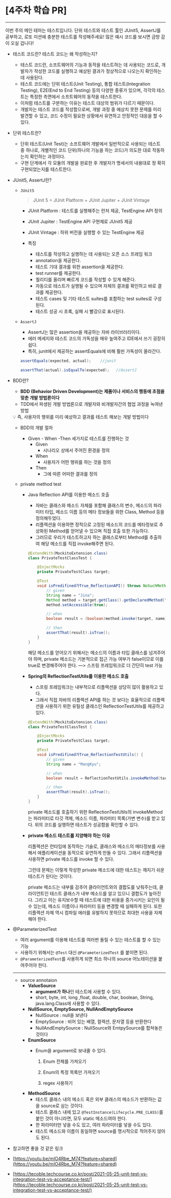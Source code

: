 # [4주차 학습 PR]

---

이번 주의 메인 테마는 테스트입니다. 단위 테스트와 테스트 툴인 JUnit5, AssertJ를 공부하고, 로또 미션에 충분한 테스트를 작성해주세요! 많은 예시 코드를 보시면 금방 감이 오실 겁니다!

- 테스트 코드란? 테스트 코드는 왜 작성하는지?
    - 테스트 코드란, 소프트웨어의 기능과 동작을 테스트하는 데 사용되는 코드로, 개발자가 작성한 코드를 실행하고 예상된 결과가 정상적으로 나오는지 확인하는 데 사용된다.
    - 테스트 코드에는 단위 테스트(Unit Testing), 통합 테스트(Integration Testing), E2E(End to End Testing) 등의 다양한 종류가 있으며, 각각의 테스트는 특정한 측면에서 소프트웨어의 동작을 테스트한다.
    - 이처럼 테스트를 구분하는 이유는 테스트 대상의 범위가 다르기 때문이다.
    - 개발자는 테스트 코드를 작성함으로써, 개발 과정 중 예상치 못한 문제를 미리 발견할 수 있고, 코드 수정이 필요한 상황에서 유연하고 안정적인 대응을 할 수 있다.



- 단위 테스트란?
    - 단위 테스트(Unit Test)는 소프트웨어 개발에서 일반적으로 사용되는 테스트 중 하나로, 개별적인 코드 단위(하나의 기능을 하는 코드)가 의도한 대로 작동하는지 확인하는 과정이다.
    - 구현 단계에서 각 모듈의 개발을 완료한 후 개발자가 명세서의 내용대로 정
      확히 구현되었는지를 테스트한다.
- JUnit5, AssertJ란?
    - `JUnit5`

      > JUnit 5 = JUnit Platform + JUnit Jupiter + JUnit Vintage
      >
        - JUnit Platform : 테스트를 실행해주는 런처 제공, TestEngine API 정의
        - JUnit Jupiter : TestEngine API 구현체로 JUnit5 제공
        - JUnit Vintage : 하위 버전을 실행할 수 있는 TestEngine 제공

        - 특징
            - 테스트를 작성하고 실행하는 데 사용되는 오픈 소스 프레임 워크
            - annotation을 제공한다.
            - 테스트 기대 결과를 위한 assertion을 제공한다.
            - test runner를 제공한다.
            - 퀄리티를 올리며 빠르게 코드를 작성할 수 있게 해준다.
            - 자동으로 테스트가 실행될 수 있으며 자체의 결과를 확인하고 바로 결과를 제공한다.
            - 테스트 cases 및 기타 테스트 suites를 포함하는 test suites로 구성된다.
            - 테스트 성공 시 초록, 실패 시 빨강으로 표시된다.
    - `AssertJ`
        - AssertJ는 많은 assertion을 제공하는 자바 라이브러리이다.
        - 에러 메세지와 테스트 코드의 가독성을 매우 높여주고 IDE에서 쓰기 굉장히 쉽다.
        - 특히, junit에서 제공하는 assertEquals에 비해 훨씬 가독성이 올라간다.

        ```java
        assertEquals(expected, actual);    //junit
        
        assertThat(actual).isEqualTo(expected);   //AssertJ
        ```

- BDD란?
    - ****BDD (Behavior Driven Development)는 제품이나 서비스의 행동에 초점을 맞춘 개발 방법론이다****
    - TDD에서 파생된 개발 방법론으로 개발자와 비개발자간의 협업 과정을 녹여낸 방법

    <aside>
    💡 즉, 사용자의 행위를 미리 예상하고 결과를 테스트 해보는 개발 방법이다

    </aside>

    - BDD의 개발 절차
        - Given - When -Then 세가지로 테스트를 진행하는 것
            - Given
                - 시나리오 상에서 주어진 환경을 정의
            - When
                - 사용자가 어떤 행위를 하는 것을 정의
            - Then
                - 그에 따른 어떠한 결과를 정의

    - private method test
        - Java Reflection API를 이용한 메소드 호출
            - 자바는 클래스와 메소드 자체를 포함해 클래스의 변수, 메소드의 파라미터 타입, 메소드 이름 등의 메타 정보들을 위한 Class, Method 등을 정의해두었다.
            - 리플렉션을 이용하면 정적으로 고정된 메소드의 코드를 메타정보로 추상화된 Method를 얻어낼 수 있으며 직접 호출 또한 가능하다.
            - 그러므로 우리가 테스트하고자 하는 클래스로부터 Method를 추출하여 해당 메소드를 직접 invoke해주면 된다.

            ```java
            @ExtendWith(MockitoExtension.class)
            class PrivateTestClassTest {
            
                @InjectMocks
                private PrivateTestClass target;
            
                @Test
                void isPredifined가True_ReflectionAPI() throws NoSuchMethodException, InvocationTargetException, IllegalAccessException {
                    // given
                    String name = "Jina";
                    Method method = target.getClass().getDeclaredMethod("isPredefined", String.class);
                    method.setAccessible(true);
            
                    // when
                    boolean result = (boolean)method.invoke(target, name);
            
                    // then
                    assertThat(result).isTrue();
                }
            }
            ```

          해당 메소드를 얻어오기 위해서는 메소드의 이름과 타입 클래스를 넘겨주어야 하며, private 메소드는 기본적으로 접근 가능 여부가 false이므로 이를 true로 변경해주어야 한다. —> 스프링 프레임워크로 더 간단히 test 가능

        - ****Spring의 ReflectionTestUtils를 이용한 메소드 호출****
            - 스프링 프레임워크는 내부적으로 리플렉션을 상당히 많이 활용하고 있다.
            - 그래서 직접 자바의 리플렉션 API를 하는 것 보다는 효율적으로 리플렉션을 사용하기 위한 유틸성 클래스인 ReflectionTestUtils를 제공하고 있다.

            ```java
            @ExtendWith(MockitoExtension.class)
            class PrivateTestClassTest {
            
                @InjectMocks
                private PrivateTestClass target;
            
                @Test
                void isPredifined가True_ReflectionTestUtils() {
                    // given
                    String name = "MangKyu";
            
                    // when
                    boolean result = ReflectionTestUtils.invokeMethod(target, "isPredefined", name);
            
                    // then
                    assertThat(result).isTrue();
                }
            }
            ```

          private 메소드를 호출하기 위한 ReflectionTestUtils의 invokeMethod는 파라미터로 타깃 객체, 메소드 이름, 파라미터 목록(가변 변수)를 받고 있다. 위의 코드를 실행하면 테스트가 성공함을 확인할 수 있다.

        - ****private 메소드 테스트를 지양해야 하는 이유****

          리플렉션은 런타임에 동작하는 기술로, 클래스와 메소드의 메타정보를 사용해서 애플리케이션을 동적으로 유연하게 만들 수 있다.  그래서 리플렉션을 사용하면 private 메소드를 invoke 할 수 있다.

          그런데 문제는 이렇게 작성한 private 메소드에 대한 테스트는 깨지기 쉬운 테스트가 된다는 것이다.

          private 메소드는 내부를 감추어 클라이언트와의 결합도를 낮춰주는데, 클라이언트인 테스트 클래스가 내부 메소드를 알고 있으니 결합도가 높아진다. 그리고 이는 유지보수할 때 테스트에 대한 비용을 증가시키는 요인이 될 수 있는데, 메소드 이름이나 파라미터 등을 변경할 때 실패하게 된다. 또한 리플렉션 자체 역시 컴파일 에러를 유발하지 못하므로 최대한 사용을 자제해야 한다.

- @ParameterizedTest
    - 여러 argument를 이용해 테스트를 여러번 돌릴 수 있는 테스트를 할 수 있는 기능
    - 사용하기 위해서는 `@Test` 대신 `@ParameterizedTest` 를 붙이면 된다.
    - `@ParameterizedTest`를 사용하게 되면 최소 하나의 source 어노테이션을 붙여주어야 한다.

    ---

    - source annotaion
        - ****ValueSource****
            - **argument가 하나**인 테스트에 사용할 수 있다.
            - short, byte, int, long ,float, double, char, boolean, String, java.lang.Class에 사용할 수 있다.
        - ****NullSource, EmptySource, NullAndEmptySource****
            - NullSource : null을 보낸다
            - EmptySource : 비어 있는 배열, 컬렉션, 문자열 등을 반환한다
            - NullAndEmptySource : NullSource와 EmtpySource를 합쳐놓은 것이다
        - ****EnumSource****
            - Enum을 argument로 보내줄 수 있다.

                1.  Enum 전체를 가져오기

                1. Enum의 특정 목록만 가져오기
                2. regex 사용하기
        - ****MethodSource****
            - 테스트 클래스 내의 메소드 혹은 외부 클래스의 메소드가 반환하는 값을 source로 삼는 것이다.
            - 테스트 클래스 내에 있고 `@TestInstance(Lifecycle.PRE_CLASS)`를 붙인 것이 아니라면, 모두 static 메소드여야 한다.
            - 한 파라미터만 넣을 수도 있고, 여러 파라미터를 넣을 수도 있다.
            - 테스트 메소드와 이름이 동일하면 source를 명시적으로 적어주지 않아도 된다.
- 참고하면 좋을 것 같은 링크
- [https://youtu.be/mIO4Rbe_M74?feature=shared](https://youtu.be/mIO4Rbe_M74?feature=shared)
- [https://tecoble.techcourse.co.kr/post/2021-05-25-unit-test-vs-integration-test-vs-acceptance-test/](https://tecoble.techcourse.co.kr/post/2021-05-25-unit-test-vs-integration-test-vs-acceptance-test/)
